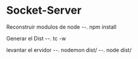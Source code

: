 
# Socket-Server

Reconstruir modulos de node
--. npm install

Generar el Dist
--. tc -w

levantar el ervidor
--. nodemon dist/
--. node dist/